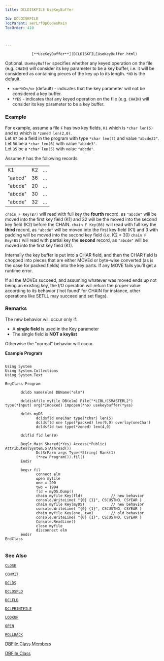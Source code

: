 ```yaml
---
title: DCLDISKFILE UseKeyBuffer

Id: DCLDISKFILE
TocParent: aerLrfOpCodesMain
TocOrder: 410



---
```




                [**UseKeyBuffer**](DCLDISKFILEUseKeyBuffer.html)

Optional. ```UseKeyBuffer``` specifies whether any keyed operation on the file (e.g. ```CHAIN```) will consider its key parameter to be a key buffer, i.e. it will be considered as containing pieces of the key up to its length. ```*NO``` is the default. 

- ```<u>*NO</u>``` (default) - indicates that the key parameter will not be considered a key buffer.
- ```*YES``` - indicates that any keyed operation on the file (e.g. ```CHAIN```) will consider its key parameter to be a key buffer.


### Example
For example, assume a file ```F``` has two key fields, ```K1``` which is ```*char len(5)``` and ```K2``` which is ```*zoned len(2,0)```.<br /> Let ```B7``` be a field in the program with type ```*char len(7)``` and value ```"abcde32"```.<br /> Let ```B6``` be a ```*char len(6)``` with value ```"abcde3"```.<br /> Let ```B5``` be a ```*char len(5)``` with value ```"abcde"```.<br /> 

Assume ```F``` has the following records
<table>
            <tr><td>K1</td><td>K2</td><td>...</td></tr>
            <tr><td>"aabcd"</td><td>36</td><td>...</td></tr>
            <tr><td>"abcde"</td><td>20</td><td>...</td></tr>
            <tr><td>"abcde"</td><td>30</td><td>...</td></tr>
            <tr><td>"abcde"</td><td>32</td><td>...</td></tr>
</table>

```chain F Key(B7)``` will read with full key the **fourth** record, as ```"abcde"``` will be moved into the first key field (K1) and 32 will be the moved into the second key field (K2) before the CHAIN. ```chain F Key(B6)``` will read with full key the **third** record, as ```"abcde"``` will be moved into the first key field (K1) and 3 with padding will be moved into the second key field (i.e. K2 = 30) ```chain F Key(B5)``` will read with partial key the **second** record, as ```"abcde"``` will be moved into the first key field (K1). 

Internally the key buffer is put into a CHAR field, and then the CHAR field is chopped into pieces that are either MOVEd or byte-wise converted (as is the case for packed fields) into the key parts. If any MOVE fails you’ll get a runtime error.

If all the MOVEs succeed, and assuming whatever was moved ends up not being an existing key, the I/O operation will return the proper value according to its behavior (‘not found’ for CHAIN for instance, other operations like SETLL may succeed and set flags). 

### Remarks
The new behavior will occur only if: 

- A **single field**  is used in the Key parameter
- The single field is **NOT a keylist**

Otherwise the "normal" behavior will occur.
<br />

**Example Program** <br /> 

```

Using System
Using System.Collections
Using System.Text

BegClass Program

       dcldb name(elm) DBName("elm")

       dcldiskfile myfile DB(elm) File("*LIBL/CSMASTERL2") type(*Input) org(*Indexed) impopen(*no) usekeybuffer(*yes)

       dclds myDS
              dcldsfld oneChar type(*char) len(5)
              dcldsfld one type(*packed) len(9,0) overlay(oneChar)
              dcldsfld two type(*zoned) len(4,0)

       dclfld fld len(9)

       BegSr Main Shared(*Yes) Access(*Public) Attributes(System.STAThread())
              DclSrParm args Type(*String) Rank(1)
              (*new Program()).fil()
       EndSr

       begsr fil
              connect elm
              open myfile
              one = 200
              two = 1994
              fld = myDS.Dump()
              chain myfile Key(fld)             // new behavior
              console.WriteLine( "{0} {1}", CSCUSTNO, CSYEAR )
              chain myfile Key(myDS)            // new behavior
              console.WriteLine( "{0} {1}", CSCUSTNO, CSYEAR )
              chain myfile Key(one, two)        // old behavior
              console.WriteLine( "{0} {1}", CSCUSTNO, CSYEAR )
              Console.ReadLine()
              close myfile
              disconnect elm
       endsr
EndClass


```

### See Also
[```CLOSE```](CLOSE.html)

[```COMMIT```](COMIT.html)

[```DCLDS```](DCLDS.html)

[```DCLDSFLD```](DCLDSFLD.html)

[```DCLFLD```](DCLFLD.html)

[```DCLPRINTFILE```](DCLPRINTFILE.html)

[```LOOKUP```](LOOKUP.html)

[```OPEN```](OPEN.html)

[```ROLLBACK```](ROLBACK.html)

[DBFile Class Members](ecrLrfDBFileMembers.html)

[DBFile Class](ecrLrfDBFileClass.html) 
